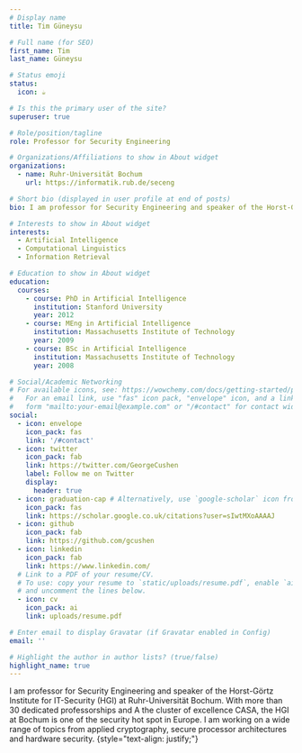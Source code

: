 ```yaml
---
# Display name
title: Tim Güneysu

# Full name (for SEO)
first_name: Tim
last_name: Güneysu

# Status emoji
status:
  icon: ☕️

# Is this the primary user of the site?
superuser: true

# Role/position/tagline
role: Professor for Security Engineering

# Organizations/Affiliations to show in About widget
organizations:
  - name: Ruhr-Universität Bochum
    url: https://informatik.rub.de/seceng

# Short bio (displayed in user profile at end of posts)
bio: I am professor for Security Engineering and speaker of the Horst-Görtz Institute for IT-Security (HGI) at Ruhr-Universität Bochum. With more than 30 dedicated professorships and A the cluster of excellence CASA, the HGI at Bochum is one of the security hot spot in Europe. I am working on a wide range of topics from applied cryptography, secure processor architectures and hardware security. 

# Interests to show in About widget
interests:
  - Artificial Intelligence
  - Computational Linguistics
  - Information Retrieval

# Education to show in About widget
education:
  courses:
    - course: PhD in Artificial Intelligence
      institution: Stanford University
      year: 2012
    - course: MEng in Artificial Intelligence
      institution: Massachusetts Institute of Technology
      year: 2009
    - course: BSc in Artificial Intelligence
      institution: Massachusetts Institute of Technology
      year: 2008

# Social/Academic Networking
# For available icons, see: https://wowchemy.com/docs/getting-started/page-builder/#icons
#   For an email link, use "fas" icon pack, "envelope" icon, and a link in the
#   form "mailto:your-email@example.com" or "/#contact" for contact widget.
social:
  - icon: envelope
    icon_pack: fas
    link: '/#contact'
  - icon: twitter
    icon_pack: fab
    link: https://twitter.com/GeorgeCushen
    label: Follow me on Twitter
    display:
      header: true
  - icon: graduation-cap # Alternatively, use `google-scholar` icon from `ai` icon pack
    icon_pack: fas
    link: https://scholar.google.co.uk/citations?user=sIwtMXoAAAAJ
  - icon: github
    icon_pack: fab
    link: https://github.com/gcushen
  - icon: linkedin
    icon_pack: fab
    link: https://www.linkedin.com/
  # Link to a PDF of your resume/CV.
  # To use: copy your resume to `static/uploads/resume.pdf`, enable `ai` icons in `params.yaml`,
  # and uncomment the lines below.
  - icon: cv
    icon_pack: ai
    link: uploads/resume.pdf

# Enter email to display Gravatar (if Gravatar enabled in Config)
email: ''

# Highlight the author in author lists? (true/false)
highlight_name: true
---
```


I am professor for Security Engineering and speaker of the Horst-Görtz Institute for IT-Security (HGI) at Ruhr-Universität Bochum. With more than 30 dedicated professorships and A the cluster of excellence CASA, the HGI at Bochum is one of the security hot spot in Europe. I am working on a wide range of topics from applied cryptography, secure processor architectures and hardware security. 
{style="text-align: justify;"}
